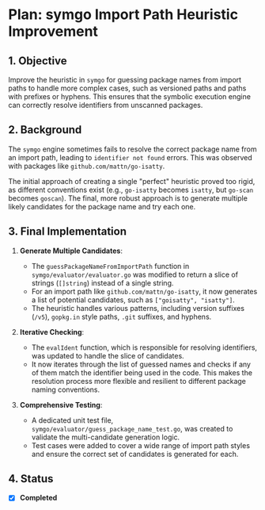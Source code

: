 # Plan: symgo Import Path Heuristic Improvement

## 1. Objective

Improve the heuristic in `symgo` for guessing package names from import paths to handle more complex cases, such as versioned paths and paths with prefixes or hyphens. This ensures that the symbolic execution engine can correctly resolve identifiers from unscanned packages.

## 2. Background

The `symgo` engine sometimes fails to resolve the correct package name from an import path, leading to `identifier not found` errors. This was observed with packages like `github.com/mattn/go-isatty`.

The initial approach of creating a single "perfect" heuristic proved too rigid, as different conventions exist (e.g., `go-isatty` becomes `isatty`, but `go-scan` becomes `goscan`). The final, more robust approach is to generate multiple likely candidates for the package name and try each one.

## 3. Final Implementation

1.  **Generate Multiple Candidates**:
    -   The `guessPackageNameFromImportPath` function in `symgo/evaluator/evaluator.go` was modified to return a slice of strings (`[]string`) instead of a single string.
    -   For an import path like `github.com/mattn/go-isatty`, it now generates a list of potential candidates, such as `["goisatty", "isatty"]`.
    -   The heuristic handles various patterns, including version suffixes (`/v5`), `gopkg.in` style paths, `.git` suffixes, and hyphens.

2.  **Iterative Checking**:
    -   The `evalIdent` function, which is responsible for resolving identifiers, was updated to handle the slice of candidates.
    -   It now iterates through the list of guessed names and checks if any of them match the identifier being used in the code. This makes the resolution process more flexible and resilient to different package naming conventions.

3.  **Comprehensive Testing**:
    -   A dedicated unit test file, `symgo/evaluator/guess_package_name_test.go`, was created to validate the multi-candidate generation logic.
    -   Test cases were added to cover a wide range of import path styles and ensure the correct set of candidates is generated for each.

## 4. Status

-   [x] **Completed**